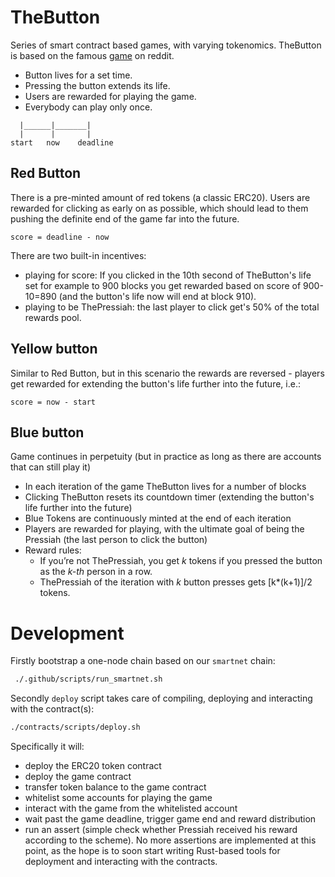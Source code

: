 # TheButton

Series of smart contract based games, with varying tokenomics.
TheButton is based on the famous [game](https://en.wikipedia.org/wiki/The_Button_(Reddit)) on reddit.
- Button lives for a set time.
- Pressing the button extends its life.
- Users are rewarded for playing the game.
- Everybody can play only once.

```
  |______|_______|
  |      |       |
start   now    deadline
```

## Red Button

There is a pre-minted amount of red tokens (a classic ERC20).
Users are rewarded for clicking as early on as possible, which should lead to them pushing the definite end of the game far into the future. 

```
score = deadline - now
```

There are two built-in incentives:
* playing for score: If you clicked in the 10th second of TheButton's life set for example to 900 blocks you get rewarded based on score of 900-10=890 (and the button's life now will end at block 910).
* playing to be ThePressiah: the last player to click get's 50% of the total rewards pool.


## Yellow button

Similar to Red Button, but in this scenario the rewards are reversed - players get rewarded for extending the button's life further into the future, i.e.:

```
score = now - start
```

## Blue button

Game continues in perpetuity (but in practice as long as there are accounts that can still play it)
- In each iteration of the game TheButton lives for a number of blocks
- Clicking TheButton resets its countdown timer (extending the button's life further into the future)
- Blue Tokens are continuously minted at the end of each iteration
- Players are rewarded for playing, with the ultimate goal of being the Pressiah (the last person to click the button)
- Reward rules:
  - If you’re not ThePressiah, you get *k* tokens if you pressed the button as the *k-th* person in a row.
  - ThePressiah of the iteration with *k* button presses gets [k*(k+1)]/2 tokens.

# Development

Firstly bootstrap a one-node chain based on our `smartnet` chain:

```bash
 ./.github/scripts/run_smartnet.sh
```

Secondly `deploy` script takes care of compiling, deploying and interacting with the contract(s):

```bash
./contracts/scripts/deploy.sh
```

Specifically it will:
- deploy the ERC20 token contract
- deploy the game contract
- transfer token balance to the game contract
- whitelist some accounts for playing the game
- interact with the game from the whitelisted account
- wait past the game deadline, trigger game end and reward distribution
- run an assert (simple check whether Pressiah received his reward according to the scheme). No more assertions are implemented at this point, as the hope is to soon start writing Rust-based tools for deployment and interacting with the contracts. 

